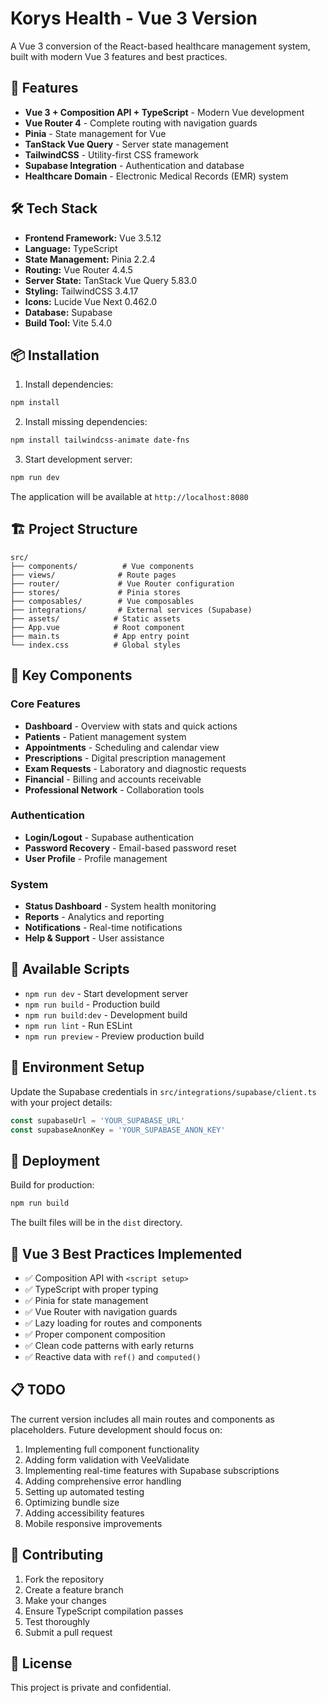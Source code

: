 # Korys Health - Vue 3 Version

A Vue 3 conversion of the React-based healthcare management system, built with modern Vue 3 features and best practices.

## 🚀 Features

- **Vue 3 + Composition API + TypeScript** - Modern Vue development
- **Vue Router 4** - Complete routing with navigation guards
- **Pinia** - State management for Vue
- **TanStack Vue Query** - Server state management
- **TailwindCSS** - Utility-first CSS framework
- **Supabase Integration** - Authentication and database
- **Healthcare Domain** - Electronic Medical Records (EMR) system

## 🛠️ Tech Stack

- **Frontend Framework:** Vue 3.5.12
- **Language:** TypeScript
- **State Management:** Pinia 2.2.4
- **Routing:** Vue Router 4.4.5
- **Server State:** TanStack Vue Query 5.83.0
- **Styling:** TailwindCSS 3.4.17
- **Icons:** Lucide Vue Next 0.462.0
- **Database:** Supabase
- **Build Tool:** Vite 5.4.0

## 📦 Installation

1. Install dependencies:
```bash
npm install
```

2. Install missing dependencies:
```bash
npm install tailwindcss-animate date-fns
```

3. Start development server:
```bash
npm run dev
```

The application will be available at `http://localhost:8080`

## 🏗️ Project Structure

```
src/
├── components/          # Vue components
├── views/              # Route pages
├── router/             # Vue Router configuration
├── stores/             # Pinia stores
├── composables/        # Vue composables
├── integrations/       # External services (Supabase)
├── assets/            # Static assets
├── App.vue            # Root component
├── main.ts            # App entry point
└── index.css          # Global styles
```

## 🔑 Key Components

### Core Features
- **Dashboard** - Overview with stats and quick actions
- **Patients** - Patient management system
- **Appointments** - Scheduling and calendar view
- **Prescriptions** - Digital prescription management
- **Exam Requests** - Laboratory and diagnostic requests
- **Financial** - Billing and accounts receivable
- **Professional Network** - Collaboration tools

### Authentication
- **Login/Logout** - Supabase authentication
- **Password Recovery** - Email-based password reset
- **User Profile** - Profile management

### System
- **Status Dashboard** - System health monitoring
- **Reports** - Analytics and reporting
- **Notifications** - Real-time notifications
- **Help & Support** - User assistance

## 📝 Available Scripts

- `npm run dev` - Start development server
- `npm run build` - Production build
- `npm run build:dev` - Development build
- `npm run lint` - Run ESLint
- `npm run preview` - Preview production build

## 🔐 Environment Setup

Update the Supabase credentials in `src/integrations/supabase/client.ts` with your project details:

```typescript
const supabaseUrl = 'YOUR_SUPABASE_URL'
const supabaseAnonKey = 'YOUR_SUPABASE_ANON_KEY'
```

## 🚀 Deployment

Build for production:
```bash
npm run build
```

The built files will be in the `dist` directory.

## 🎯 Vue 3 Best Practices Implemented

- ✅ Composition API with `<script setup>`
- ✅ TypeScript with proper typing
- ✅ Pinia for state management
- ✅ Vue Router with navigation guards
- ✅ Lazy loading for routes and components
- ✅ Proper component composition
- ✅ Clean code patterns with early returns
- ✅ Reactive data with `ref()` and `computed()`

## 📋 TODO

The current version includes all main routes and components as placeholders. Future development should focus on:

1. Implementing full component functionality
2. Adding form validation with VeeValidate
3. Implementing real-time features with Supabase subscriptions
4. Adding comprehensive error handling
5. Setting up automated testing
6. Optimizing bundle size
7. Adding accessibility features
8. Mobile responsive improvements

## 🤝 Contributing

1. Fork the repository
2. Create a feature branch
3. Make your changes
4. Ensure TypeScript compilation passes
5. Test thoroughly
6. Submit a pull request

## 📄 License

This project is private and confidential.